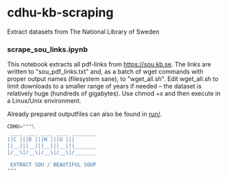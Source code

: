 # cdhu-kb-scraping
Extract datasets from The National Library of Sweden

### scrape_sou_links.ipynb

This notebook extracts all pdf-links from https://sou.kb.se. The links are written to "sou_pdf_links.txt" and, as a batch of wget commands with proper output names (filesystem sane), to "wget_all.sh". Edit wget_all.sh to limit downloads to a smaller range of years if needed – the dataset is relatively huge (hundreds of gigabytes). Use chmod +x and then execute in a Linux/Unix environment.

Already prepared outputfiles can also be found in [run/](https://github.com/CDHUppsala/cdhu-kb-scraping/tree/main/run).

```python
CDHU="""\
 ____ ____ ____ ____ ________ 
||C |||D |||H |||U |||       
||__|||__|||__|||__|||_______
|/__\|/__\|/__\|/__\|/_______

 EXTRACT SOU / BEAUTIFUL SOUP
"""
```
